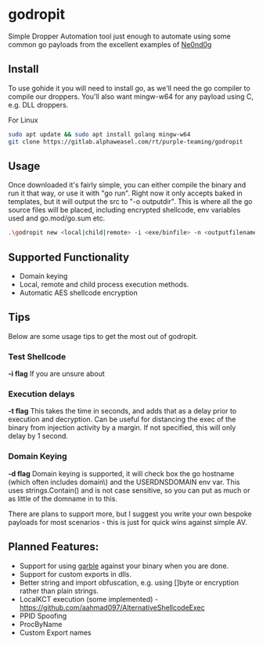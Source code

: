 # godropit

Simple Dropper Automation tool just enough to automate using some common go payloads from the excellent examples of [Ne0nd0g](https://github.com/Ne0nd0g/go-shellcode)

## Install
To use gohide it you will need to install go, as we'll need the go compiler to compile our droppers. You'll also want mingw-w64 for any payload using C, e.g. DLL droppers.

For Linux
```sh
sudo apt update && sudo apt install golang mingw-w64
git clone https://gitlab.alphaweasel.com/rt/purple-teaming/godropit
```


## Usage
Once downloaded it's fairly simple, you can either compile the binary and run it that way, or use it with "go run". Right now it only accepts baked in templates, but it will output the src to "-o outputdir". This is where all the go source files will be placed, including encrypted shellcode, env variables used and go.mod/go.sum etc. 

```sh
.\godropit new <local|child|remote> -i <exe/binfile> -n <outputfilename> -o <output directory>
```

## Supported Functionality
* Domain keying
* Local, remote and child process execution methods.
* Automatic AES shellcode encryption


## Tips
Below are some usage tips to get the most out of godropit.

### Test Shellcode
**-i flag**
If you are unsure about 

### Execution delays
**-t flag**
This takes the time in seconds, and adds that as a delay prior to execution and decryption. Can be useful for distancing the exec of the binary from injection activity by a margin.
If not specified, this will only delay by 1 second. 

### Domain Keying
**-d flag**
Domain keying is supported, it will check box the go hostname (which often includes domain\\) and the USERDNSDOMAIN env var.
This uses strings.Contain() and is not case sensitive, so you can put as much or as little of the domname in to this.

There are plans to support more, but I suggest you write your own bespoke payloads for most scenarios - this is just for quick wins against simple AV.

## Planned Features:

* Support for using [garble](https://github.com/burrowers/garble) against your binary when you are done.
* Support for custom exports in dlls.
* Better string and import obfuscation, e.g. using []byte or encryption rather than plain strings.
* LocalKCT execution (some implemented) - https://github.com/aahmad097/AlternativeShellcodeExec
* PPID Spoofing
* ProcByName
* Custom Export names
